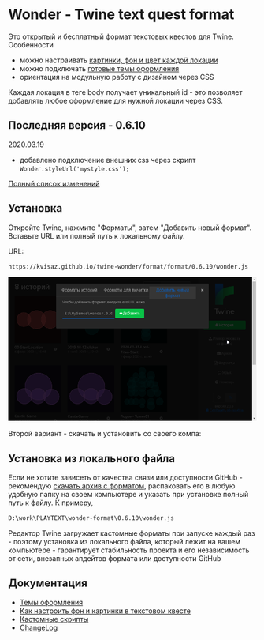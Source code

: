 # Wonder - Twine text quest format

Это открытый и бесплатный формат текстовых квестов для Twine. Особенности
- можно настраивать [картинки, фон и цвет каждой локации](docs/DESIGN.md)
- можно подключать [готовые темы оформления](format/templates/README.md) 
- ориентация на модульную работу с дизайном через CSS

Каждая локация в теге body получает уникальный id - это позволяет добавлять любое оформление для нужной локации через CSS.

## Последняя версия - 0.6.10
2020.03.19
- добавлено подключение внешних css через скрипт `Wonder.styleUrl('mystyle.css');`

[Полный список изменений](docs/CHANGELOG.md)



## Установка 

Откройте Twine, нажмите "Форматы", затем "Добавить новый формат". Вставьте URL или полный путь к локальному файлу.

URL:
```html
https://kvisaz.github.io/twine-wonder/format/format/0.6.10/wonder.js
```

![Вставьте полный путь к файлу](docs/img/2020-02-07_184349.png)

Второй вариант - скачать и установить со своего компа:

## Установка из локального файла
Если не хотите зависеть от качества связи или доступности GitHub - рекомендую [скачать архив с форматом](format/format/0.6.10.zip), распаковать его в любую удобную папку на своем компьютере и указать при установке полный путь к файлу. К примеру, 
```html
D:\work\PLAYTEXT\wonder-format\0.6.10\wonder.js
```

Редактор Twine загружает кастомные форматы при запуске каждый раз - поэтому установка из локального файла, который лежит на вашем компьютере - гарантирует  стабильность проекта и его независимость от сети, внезапных апдейтов формата или доступности GitHub

## Документация
- [Темы оформления](format/templates/README.md)
- [Как настроить фон и картинки в текстовом квесте](docs/DESIGN.md)
- [Кастомные скрипты](docs/Scripts.md)
- [ChangeLog](docs/CHANGELOG.md)

